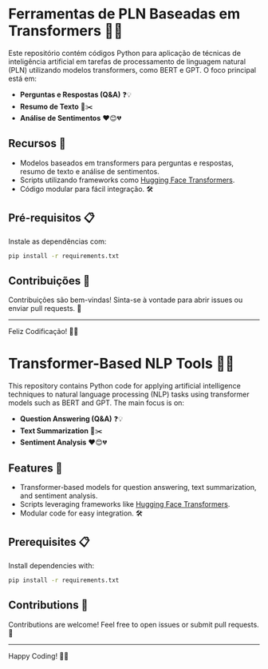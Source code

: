 # Ferramentas de PLN Baseadas em Transformers 🌟🤖

Este repositório contém códigos Python para aplicação de técnicas de inteligência artificial em tarefas de processamento de linguagem natural (PLN) utilizando modelos transformers, como BERT e GPT. O foco principal está em:

- **Perguntas e Respostas (Q&A)** ❓💡
- **Resumo de Texto** 📄✂️
- **Análise de Sentimentos** ❤️😊💔

## Recursos 🚀
- Modelos baseados em transformers para perguntas e respostas, resumo de texto e análise de sentimentos.
- Scripts utilizando frameworks como [Hugging Face Transformers](https://huggingface.co/transformers/).
- Código modular para fácil integração. 🛠️

## Pré-requisitos 📋
Instale as dependências com:

```bash
pip install -r requirements.txt
```

## Contribuições 🤝
Contribuições são bem-vindas! Sinta-se à vontade para abrir issues ou enviar pull requests. 💌

---

Feliz Codificação! 🚀✨

# Transformer-Based NLP Tools 🌟🤖

This repository contains Python code for applying artificial intelligence techniques to natural language processing (NLP) tasks using transformer models such as BERT and GPT. The main focus is on:

- **Question Answering (Q&A)** ❓💡
- **Text Summarization** 📄✂️
- **Sentiment Analysis** ❤️😊💔

## Features 🚀
- Transformer-based models for question answering, text summarization, and sentiment analysis.
- Scripts leveraging frameworks like [Hugging Face Transformers](https://huggingface.co/transformers/).
- Modular code for easy integration. 🛠️

## Prerequisites 📋
Install dependencies with:

```bash
pip install -r requirements.txt
```

## Contributions 🤝
Contributions are welcome! Feel free to open issues or submit pull requests. 💌

---

Happy Coding! 🚀✨

